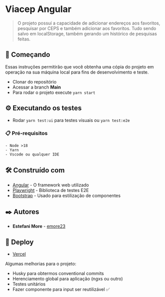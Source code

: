 # Viacep Angular

> O projeto possuí a capacidade de adicionar endereços aos favoritos, pesquisar por CEPS e também adicionar aos favoritos. Tudo sendo salvo em localStorage, também gerando um histórico de pesquisas feitas.

## 🚀 Começando

Essas instruções permitirão que você obtenha uma cópia do projeto em operação na sua máquina local para fins de desenvolvimento e teste.

- Clonar do repositório
- Acessar a branch **Main**
- Para rodar o projeto execute `yarn start`

## ⚙️ Executando os testes

- Rodar `yarn test:ui` para testes visuais ou `yarn test:e2e`

### 📋 Pré-requisitos

```
- Node >18
- Yarn
- Vscode ou qualquer IDE
```

## 🛠️ Construído com

- [Angular](https://angular.io/) - O framework web utilizado
- [Playwright](https://playwright.dev/) - Biblioteca de testes E2E
- [Bootstrap](https://getbootstrap.com/) - Usado para estilização de componentes

## ✒️ Autores

- **Estefani More** - [emore23](https://github.com/emore23)

## 📄 Deploy

- [Vercel](https://viacep-angular.vercel.app/)

Algumas melhorias para o projeto:

- Husky para obtermos conventional commits
- Herenciamento global para aplicação (ngxs ou outro)
- Testes unitários
- Fazer componente para input ser reutilizável ✅
